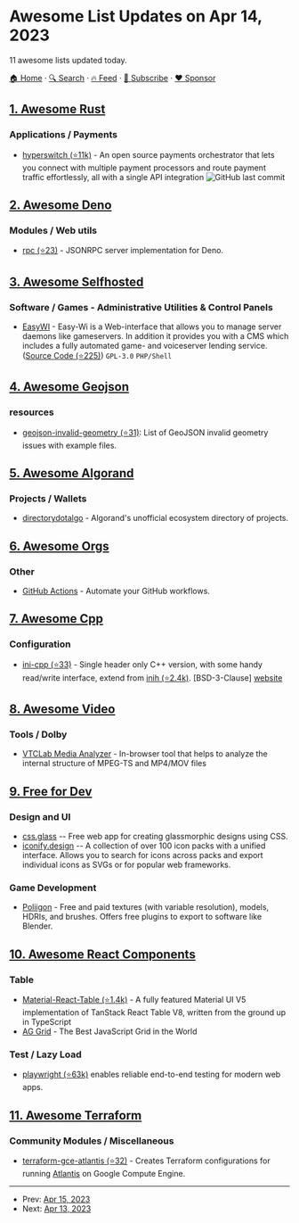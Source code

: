 # Awesome List Updates on Apr 14, 2023

11 awesome lists updated today.

[🏠 Home](/README.md) · [🔍 Search](https://www.trackawesomelist.com/search/) · [🔥 Feed](https://www.trackawesomelist.com/rss.xml) · [📮 Subscribe](https://trackawesomelist.us17.list-manage.com/subscribe?u=d2f0117aa829c83a63ec63c2f&id=36a103854c) · [❤️  Sponsor](https://github.com/sponsors/theowenyoung)



## [1. Awesome Rust](/content/rust-unofficial/awesome-rust/README.md)

### Applications / Payments

*   [hyperswitch (⭐11k)](https://github.com/juspay/hyperswitch) - An open source payments orchestrator that lets you connect with multiple payment processors and route payment traffic effortlessly, all with a single API integration ![GitHub last commit](https://img.shields.io/github/last-commit/juspay/hyperswitch?style=flat-square)

## [2. Awesome Deno](/content/denolib/awesome-deno/README.md)

### Modules / Web utils

*   [rpc (⭐23)](https://github.com/deno-libs/rpc) - JSONRPC server implementation for Deno.

## [3. Awesome Selfhosted](/content/awesome-selfhosted/awesome-selfhosted/README.md)

### Software / Games - Administrative Utilities & Control Panels

*   [EasyWI](https://easy-wi.com) - Easy-Wi is a Web-interface that allows you to manage server daemons like gameservers. In addition it provides you with a CMS which includes a fully automated game- and voiceserver lending service. ([Source Code (⭐225)](https://github.com/easy-wi/developer/)) `GPL-3.0` `PHP/Shell`

## [4. Awesome Geojson](/content/tmcw/awesome-geojson/README.md)

### resources

*   [geojson-invalid-geometry (⭐31)](https://github.com/chrieke/geojson-invalid-geometry): List of GeoJSON invalid geometry issues with example files.

## [5. Awesome Algorand](/content/aorumbayev/awesome-algorand/README.md)

### Projects / Wallets

*   [directorydotalgo](https://directorydotalgo.xyz/) - Algorand's unofficial ecosystem directory of projects.

## [6. Awesome Orgs](/content/beansource/awesome-orgs/README.md)

### Other

*   [GitHub Actions](https://github.com/actions) - Automate your GitHub workflows.

## [7. Awesome Cpp](/content/fffaraz/awesome-cpp/README.md)

### Configuration

*   [ini-cpp (⭐33)](https://github.com/SSARCandy/ini-cpp) - Single header only C++ version, with some handy read/write interface, extend from [inih (⭐2.4k)](https://github.com/benhoyt/inih). \[BSD-3-Clause] [website](https://ssarcandy.tw/ini-cpp/index.html)

## [8. Awesome Video](/content/krzemienski/awesome-video/README.md)

### Tools / Dolby

*   [VTCLab Media Analyzer](https://media-analyzer.pro)  - In-browser tool that helps to analyze the internal structure of MPEG-TS and MP4/MOV files

## [9. Free for Dev](/content/ripienaar/free-for-dev/README.md)

### Design and UI

*   [css.glass](https://css.glass/) -- Free web app for creating glassmorphic designs using CSS.
*   [iconify.design](https://icon-sets.iconify.design/) -- A collection of over 100 icon packs with a unified interface. Allows you to search for icons across packs and export individual icons as SVGs or for popular web frameworks.

### Game Development

*   [Poliigon](https://www.poliigon.com/) - Free and paid textures (with variable resolution), models, HDRIs, and brushes. Offers free plugins to export to software like Blender.

## [10. Awesome React Components](/content/brillout/awesome-react-components/README.md)

### Table

*   [Material-React-Table (⭐1.4k)](https://github.com/KevinVandy/material-react-table) - A fully featured Material UI V5 implementation of TanStack React Table V8, written from the ground up in TypeScript
*   [AG Grid](https://www.ag-grid.com/) - The Best JavaScript Grid in the World

### Test / Lazy Load

*   [playwright (⭐63k)](https://github.com/microsoft/playwright) enables reliable end-to-end testing for modern web apps.

## [11. Awesome Terraform](/content/shuaibiyy/awesome-terraform/README.md)

### Community Modules / Miscellaneous

*   [terraform-gce-atlantis (⭐32)](https://github.com/bschaatsbergen/terraform-gce-atlantis) - Creates Terraform configurations for running [Atlantis](https://runatlantis.io) on Google Compute Engine.

---

- Prev: [Apr 15, 2023](/content/2023/04/15/README.md)
- Next: [Apr 13, 2023](/content/2023/04/13/README.md)